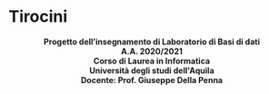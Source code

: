 # Tirocini

<div align="center">
  <b>Progetto dell’insegnamento di Laboratorio di Basi di dati</b>
  <br>
  <b>A.A. 2020/2021</b>
  <br>
  <b>Corso di Laurea in Informatica</b>
  <br>
  <b>Università degli studi dell'Aquila</b>
  <br>
  <b>Docente: Prof. Giuseppe Della Penna</b>
</div>
